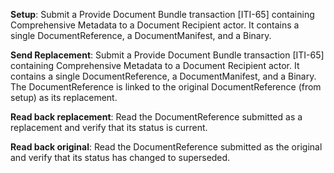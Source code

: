 **Setup**: Submit a Provide Document Bundle transaction [ITI-65] containing Comprehensive Metadata to a Document Recipient
actor. It contains a single DocumentReference, a DocumentManifest, and a Binary.

**Send Replacement**: Submit a Provide Document Bundle transaction [ITI-65] containing Comprehensive Metadata to a Document Recipient
actor. It contains a single DocumentReference, a DocumentManifest, and a Binary. The DocumentReference is
linked to the original DocumentReference (from setup) as its replacement.

**Read back replacement**: Read the DocumentReference submitted as a replacement and verify that its status
is current.

**Read back original**: Read the DocumentReference submitted as the original and verify that its status
has changed to superseded.

